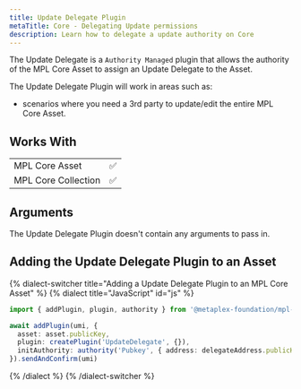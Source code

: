 ```yaml
---
title: Update Delegate Plugin
metaTitle: Core - Delegating Update permissions
description: Learn how to delegate a update authority on Core
---
```


The Update Delegate is a `Authority Managed` plugin that allows the authority of the MPL Core Asset to assign an Update Delegate to the Asset.

The Update Delegate Plugin will work in areas such as:

- scenarios where you need a 3rd party to update/edit the entire MPL Core Asset.

## Works With

|                     |     |
| ------------------- | --- |
| MPL Core Asset      | ✅  |
| MPL Core Collection | ✅  |

## Arguments

The Update Delegate Plugin doesn't contain any arguments to pass in.

## Adding the Update Delegate Plugin to an Asset

{% dialect-switcher title="Adding a Update Delegate Plugin to an MPL Core Asset" %}
{% dialect title="JavaScript" id="js" %}

```ts
import { addPlugin, plugin, authority } from '@metaplex-foundation/mpl-core'

await addPlugin(umi, {
  asset: asset.publicKey,
  plugin: createPlugin('UpdateDelegate', {}),
  initAuthority: authority('Pubkey', { address: delegateAddress.publicKey }),
}).sendAndConfirm(umi)
```

{% /dialect %}
{% /dialect-switcher %}
